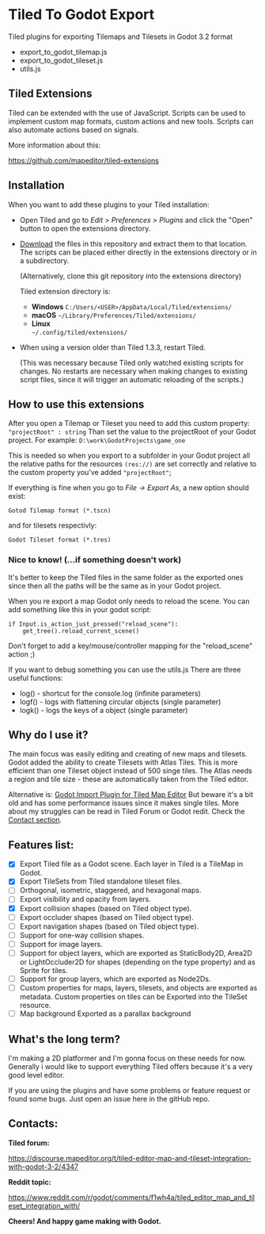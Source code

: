 # Tiled To Godot Export

Tiled plugins for exporting Tilemaps and Tilesets in Godot 3.2 format

 - export_to_godot_tilemap.js
 - export_to_godot_tileset.js
 - utils.js

## Tiled Extensions
Tiled can be extended with the use of JavaScript. Scripts can be used to implement custom map formats, custom actions and new tools. Scripts can also automate actions based on signals.

More information about this:

https://github.com/mapeditor/tiled-extensions

## Installation

When you want to add these plugins to your Tiled installation:

* Open Tiled and go to _Edit > Preferences > Plugins_ and click the "Open"
  button to open the extensions directory.

* [Download](https://github.com/MikeMnD/tiled-to-godot-export/archive/master.zip)
  the files in this repository and extract them to that location. The scripts
  can be placed either directly in the extensions directory or in a
  subdirectory.

  (Alternatively, clone this git repository into the extensions directory)
  
  Tiled extension directory is:
  
  - **Windows**
   `C:/Users/<USER>/AppData/Local/Tiled/extensions/`
  - **macOS**
  `~/Library/Preferences/Tiled/extensions/`
  - **Linux**	
  `~/.config/tiled/extensions/`

* When using a version older than Tiled 1.3.3, restart Tiled.

  (This was necessary because Tiled only watched existing scripts for
  changes. No restarts are necessary when making changes to existing script
  files, since it will trigger an automatic reloading of the scripts.)

## How to use this extensions

After you open a Tilemap or Tileset you need to add this custom property:
`"projectRoot" : string`
Than set the value to the projectRoot of your Godot project.
For example: `D:\work\GodotProjects\game_one`

This is needed so when you export to a subfolder in your Godot project all the relative 
paths for the resources `(res://)` are set correctly and relative to the custom property 
you've added `"projectRoot"`;

If everything is fine when you go to _File -> Export As_, a new option should exist:

`Gotod Tilemap format (*.tscn)`

and for tilesets respectivly:

`Godot Tileset format (*.tres)`

### Nice to know! (...if something doesn't work)

It's better to keep the Tiled files in the same folder as the exported ones since then all the paths will
be the same as in your Godot project.

When you re export a map Godot only needs to reload the scene. You can add something like this in your
godot script:

```
if Input.is_action_just_pressed("reload_scene"):
 	get_tree().reload_current_scene()
```
Don't forget to add a key/mouse/controller mapping for the "reload_scene" action ;)

If you want to debug something you can use the utils.js
There are three useful functions:
 - log() - shortcut for the console.log (infinite parameters)
 - logf() - logs with flattening circular objects (single parameter)
 - logk() - logs the keys of a object (single parameter)

## Why do I use it?

The main focus was easily editing and creating of new maps and tilesets.
Godot added the ability to create Tilesets with Atlas Tiles.
This is more efficient than one Tileset object instead of 500 singe tiles.
The Atlas needs a region and tile size - these are automatically taken from the Tiled editor.

Alternative is: [Godot Import Plugin for Tiled Map Editor](https://github.com/vnen/godot-tiled-importer)
But beware it's a bit old and has some performance issues since it makes single tiles.
More about my struggles can be read in Tiled Forum or Godot redit.
Check the [Contact section](#-contacts).

## Features list:

- [x] Export Tiled file as a Godot scene. Each layer in Tiled is a TileMap in Godot.
- [x] Export TileSets from Tiled standalone tileset files.
- [ ] Orthogonal, isometric, staggered, and hexagonal maps.
- [ ] Export visibility and opacity from layers.
- [x] Export collision shapes (based on Tiled object type).
- [ ] Export occluder shapes (based on Tiled object type).
- [ ] Export navigation shapes (based on Tiled object type).
- [ ] Support for one-way collision shapes.
- [ ] Support for image layers.
- [ ] Support for object layers, which are exported as StaticBody2D, Area2D or LightOccluder2D for shapes (depending on the type property) and as Sprite for tiles.
- [ ] Support for group layers, which are exported as Node2Ds.
- [ ] Custom properties for maps, layers, tilesets, and objects are exported as metadata. Custom properties on tiles can be Exported into the TileSet resource.
- [ ] Map background Exported as a parallax background

## What's the long term?
I'm making a 2D platformer and I'm gonna focus on these needs for now.
Generally i would like to support everything Tiled offers because it's a very good level editor.

If you are using the plugins and have some problems or feature request or found some bugs.
Just open an issue here in the gitHub repo.

## Contacts:

**Tiled forum:**

https://discourse.mapeditor.org/t/tiled-editor-map-and-tileset-integration-with-godot-3-2/4347

**Reddit topic:**

https://www.reddit.com/r/godot/comments/f1wh4a/tiled_editor_map_and_tileset_integration_with/

**Cheers! And happy game making with Godot.**
